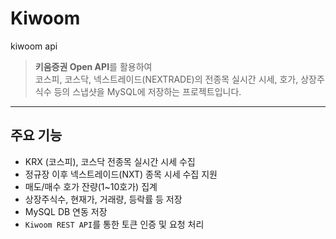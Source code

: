 # Kiwoom
kiwoom api


> **키움증권 Open API**를 활용하여  
> 코스피, 코스닥, 넥스트레이드(NEXTRADE)의 전종목 실시간 시세, 호가, 상장주식수 등의 스냅샷을 MySQL에 저장하는 프로젝트입니다.

---

##  주요 기능

- KRX (코스피), 코스닥 전종목 실시간 시세 수집
-  정규장 이후 넥스트레이드(NXT) 종목 시세 수집 지원
-  매도/매수 호가 잔량(1~10호가) 집계
-  상장주식수, 현재가, 거래량, 등락률 등 저장
-  MySQL DB 연동 저장
-  `Kiwoom REST API`를 통한 토큰 인증 및 요청 처리
